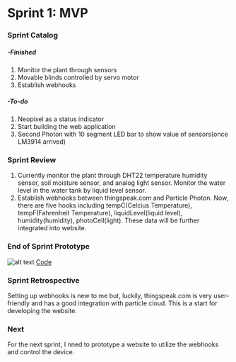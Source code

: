 # Sprint 1: MVP



### Sprint Catalog
##### -Finished
1. Monitor the plant through sensors
2. Movable blinds controlled by servo motor
3. Establish webhooks
##### -To-do
1. Neopixel as a status indicator
2. Start building the web application
3. Second Photon with 10 segment LED bar to show value of sensors(once LM3914 arrived)

### Sprint Review  
1. Currently monitor the plant through DHT22 temperature humidity sensor, soil moisture sensor, and analog light sensor. Monitor the water level in the water tank by liquid level sensor. 
2. Establish webhooks between thingspeak.com and Particle Photon. Now, there are five hooks including tempC(Celcius Temperature), tempF(Fahrenheit Temperature), liquidLevel(liquid level), humidity(humidity), photoCell(light). These data will be further integrated into website.


### End of Sprint Prototype
![alt text](https://github.com/daraghbyrne/advancediot2017/blob/master/students/rtao1/sprint-1/sprint-1%20photo.jpg "Sprint-1 Photo")
[Code](https://github.com/daraghbyrne/advancediot2017/blob/master/students/rtao1/sprint-1/advIoT.ino)


### Sprint Retrospective 

Setting up webhooks is new to me but, luckily, thingspeak.com is very user-friendly and has a good integration with particle cloud. This is a start for developing the website.


### Next
For the next sprint, I nned to prototype a website to utilize the webhooks and control the device. 

